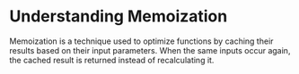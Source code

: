 # Understanding Memoization
Memoization is a technique used to optimize functions by caching their results based on their input parameters. When the same inputs occur again, the cached result is returned instead of recalculating it.